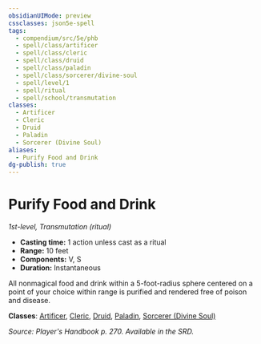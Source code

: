 ```yaml
---
obsidianUIMode: preview
cssclasses: json5e-spell
tags:
  - compendium/src/5e/phb
  - spell/class/artificer
  - spell/class/cleric
  - spell/class/druid
  - spell/class/paladin
  - spell/class/sorcerer/divine-soul
  - spell/level/1
  - spell/ritual
  - spell/school/transmutation
classes:
  - Artificer
  - Cleric
  - Druid
  - Paladin
  - Sorcerer (Divine Soul)
aliases:
  - Purify Food and Drink
dg-publish: true
---
```

# Purify Food and Drink
*1st-level, Transmutation (ritual)*  

- **Casting time:** 1 action unless cast as a ritual
- **Range:** 10 feet
- **Components:** V, S
- **Duration:** Instantaneous

All nonmagical food and drink within a 5-foot-radius sphere centered on a point of your choice within range is purified and rendered free of poison and disease.

**Classes**: [Artificer](/Admin/CLI/classes/artificer-tce.md), [Cleric](/Admin/CLI/classes/cleric.md), [Druid](/Admin/CLI/classes/druid.md), [Paladin](/Admin/CLI/classes/paladin.md), [Sorcerer (Divine Soul)](/Admin/CLI/classes/sorcerer-divine-soul-xge.md)

*Source: Player's Handbook p. 270. Available in the SRD.*